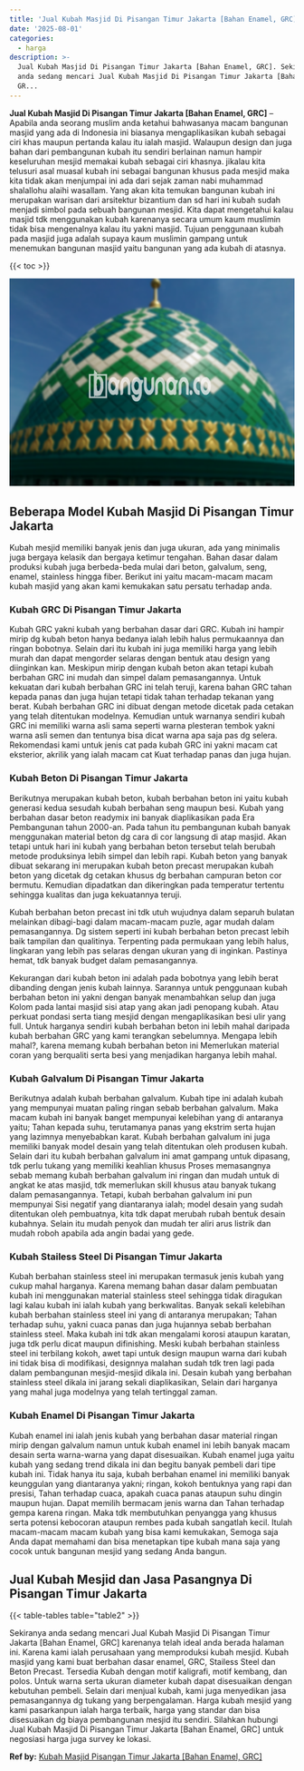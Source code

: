 ```yaml
---
title: 'Jual Kubah Masjid Di Pisangan Timur Jakarta [Bahan Enamel, GRC]'
date: '2025-08-01'
categories:
  - harga
description: >-
  Jual Kubah Masjid Di Pisangan Timur Jakarta [Bahan Enamel, GRC]. Sekiranya
  anda sedang mencari Jual Kubah Masjid Di Pisangan Timur Jakarta [Bahan Enamel,
  GR...
---
```


**Jual Kubah Masjid Di Pisangan Timur Jakarta \[Bahan Enamel, GRC\]** – Apabila anda seorang muslim anda ketahui bahwasanya macam bangunan masjid yang ada di Indonesia ini biasanya mengaplikasikan kubah sebagai ciri khas maupun pertanda kalau itu ialah masjid. Walaupun design dan juga bahan dari pembangunan kubah itu sendiri berlainan namun hampir keseluruhan mesjid memakai kubah sebagai ciri khasnya. jikalau kita telusuri asal muasal kubah ini sebagai bangunan khusus pada mesjid maka kita tidak akan menjumpai ini ada dari sejak zaman nabi muhammad shalallohu alaihi wasallam. Yang akan kita temukan bangunan kubah ini merupakan warisan dari arsitektur bizantium dan sd hari ini kubah sudah menjadi simbol pada sebuah bangunan mesjid. Kita dapat mengetahui kalau masjid tdk menggunakan kubah karenanya secara umum kaum muslimin tidak bisa mengenalnya kalau itu yakni masjid. Tujuan penggunaan kubah pada masjid juga adalah supaya kaum muslimin gampang untuk menemukan bangunan masjid yaitu bangunan yang ada kubah di atasnya.

{{< toc >}}

![Jual Kubah Masjid Di Pisangan Timur Jakarta [Bahan Enamel, GRC]](/images/jual-kubah-masjid-25.png)

## Beberapa Model Kubah Masjid Di Pisangan Timur Jakarta

Kubah mesjid memiliki banyak jenis dan juga ukuran, ada yang minimalis juga bergaya kelasik dan bergaya ketimur tengahan. Bahan dasar dalam produksi kubah juga berbeda-beda mulai dari beton, galvalum, seng, enamel, stainless hingga fiber. Berikut ini yaitu macam-macam macam kubah masjid yang akan kami kemukakan satu persatu terhadap anda.

### Kubah GRC Di Pisangan Timur Jakarta

Kubah GRC yakni kubah yang berbahan dasar dari GRC. Kubah ini hampir mirip dg kubah beton hanya bedanya ialah lebih halus permukaannya dan ringan bobotnya. Selain dari itu kubah ini juga memiliki harga yang lebih murah dan dapat mengorder selaras dengan bentuk atau design yang diinginkan kan. Meskipun mirip dengan kubah beton akan tetapi kubah berbahan GRC ini mudah dan simpel dalam pemasangannya. Untuk kekuatan dari kubah berbahan GRC ini telah teruji, karena bahan GRC tahan kepada panas dan juga hujan tetapi tidak tahan terhadap tekanan yang berat. Kubah berbahan GRC ini dibuat dengan metode dicetak pada cetakan yang telah ditentukan modelnya. Kemudian untuk warnanya sendiri kubah GRC ini memiliki warna asli sama seperti warna plesteran tembok yakni warna asli semen dan tentunya bisa dicat warna apa saja pas dg selera. Rekomendasi kami untuk jenis cat pada kubah GRC ini yakni macam cat eksterior, akrilik yang ialah macam cat Kuat terhadap panas dan juga hujan.

### Kubah Beton Di Pisangan Timur Jakarta

Berikutnya merupakan kubah beton, kubah berbahan beton ini yaitu kubah generasi kedua sesudah kubah berbahan seng maupun besi. Kubah yang berbahan dasar beton readymix ini banyak diaplikasikan pada Era Pembangunan tahun 2000-an. Pada tahun itu pembangunan kubah banyak menggunakan material beton dg cara di cor langsung di atap masjid. Akan tetapi untuk hari ini kubah yang berbahan beton tersebut telah berubah metode produksinya lebih simpel dan lebih rapi. Kubah beton yang banyak dibuat sekarang ini merupakan kubah beton precast merupakan kubah beton yang dicetak dg cetakan khusus dg berbahan campuran beton cor bermutu. Kemudian dipadatkan dan dikeringkan pada temperatur tertentu sehingga kualitas dan juga kekuatannya teruji.

Kubah berbahan beton precast ini tdk utuh wujudnya dalam separuh bulatan melainkan dibagi-bagi dalam macam-macam puzle, agar mudah dalam pemasangannya. Dg sistem seperti ini kubah berbahan beton precast lebih baik tampilan dan qualitinya. Terpenting pada permukaan yang lebih halus, lingkaran yang lebih pas selaras dengan ukuran yang di inginkan. Pastinya hemat, tdk banyak budget dalam pemasangannya.

Kekurangan dari kubah beton ini adalah pada bobotnya yang lebih berat dibanding dengan jenis kubah lainnya. Sarannya untuk penggunaan kubah berbahan beton ini yakni dengan banyak menambahkan selup dan juga Kolom pada lantai masjid sisi atap yang akan jadi penopang kubah. Atau perkuat pondasi serta tiang mesjid dengan mengaplikasikan besi ulir yang full. Untuk harganya sendiri kubah berbahan beton ini lebih mahal daripada kubah berbahan GRC yang kami terangkan sebelumnya. Mengapa lebih mahal?, karena memang kubah berbahan beton ini Memerlukan material coran yang berqualiti serta besi yang menjadikan harganya lebih mahal.

### Kubah Galvalum Di Pisangan Timur Jakarta

Berikutnya adalah kubah berbahan galvalum. Kubah tipe ini adalah kubah yang mempunyai muatan paling ringan sebab berbahan galvalum. Maka macam kubah ini banyak banget mempunyai kelebihan yang di antaranya yaitu; Tahan kepada suhu, terutamanya panas yang ekstrim serta hujan yang lazimnya menyebabkan karat. Kubah berbahan galvalum ini juga memiliki banyak model desain yang telah ditentukan oleh produsen kubah. Selain dari itu kubah berbahan galvalum ini amat gampang untuk dipasang, tdk perlu tukang yang memiliki keahlian khusus Proses memasangnya sebab memang kubah berbahan galvalum ini ringan dan mudah untuk di angkat ke atas masjid, tdk memerlukan skill khusus atau banyak tukang dalam pemasangannya. Tetapi, kubah berbahan galvalum ini pun mempunyai Sisi negatif yang diantaranya ialah; model desain yang sudah ditentukan oleh pembuatnya, kita tdk dapat merubah rubah bentuk desain kubahnya. Selain itu mudah penyok dan mudah ter aliri arus listrik dan mudah roboh apabila ada angin badai yang gede.

### Kubah Stailess Steel Di Pisangan Timur Jakarta

Kubah berbahan stainless steel ini merupakan termasuk jenis kubah yang cukup mahal harganya. Karena memang bahan dasar dalam pembuatan kubah ini menggunakan material stainless steel sehingga tidak diragukan lagi kalau kubah ini ialah kubah yang berkwalitas. Banyak sekali kelebihan kubah berbahan stainless steel ini yang di antaranya merupakan; Tahan terhadap suhu, yakni cuaca panas dan juga hujannya sebab berbahan stainless steel. Maka kubah ini tdk akan mengalami korosi ataupun karatan, juga tdk perlu dicat maupun difinishing. Meski kubah berbahan stainless steel ini terbilang kokoh, awet tapi untuk design maupun warna dari kubah ini tidak bisa di modifikasi, designnya malahan sudah tdk tren lagi pada dalam pembangunan mesjid-mesjid dikala ini. Desain kubah yang berbahan stainless steel dikala ini jarang sekali diaplikasikan, Selain dari harganya yang mahal juga modelnya yang telah tertinggal zaman.

### Kubah Enamel Di Pisangan Timur Jakarta

Kubah enamel ini ialah jenis kubah yang berbahan dasar material ringan mirip dengan galvalum namun untuk kubah enamel ini lebih banyak macam desain serta warna-warna yang dapat disesuaikan. Kubah enamel juga yaitu kubah yang sedang trend dikala ini dan begitu banyak pembeli dari tipe kubah ini. Tidak hanya itu saja, kubah berbahan enamel ini memiliki banyak keunggulan yang diantaranya yakni; ringan, kokoh bentuknya yang rapi dan presisi, Tahan terhadap cuaca, apakah cuaca panas ataupun suhu dingin maupun hujan. Dapat memilih bermacam jenis warna dan Tahan terhadap gempa karena ringan. Maka tdk membutuhkan penyangga yang khusus serta potensi kebocoran ataupun rembes pada kubah sangatlah kecil. Itulah macam-macam macam kubah yang bisa kami kemukakan, Semoga saja Anda dapat memahami dan bisa menetapkan tipe kubah mana saja yang cocok untuk bangunan mesjid yang sedang Anda bangun.

## Jual Kubah Mesjid dan Jasa Pasangnya Di Pisangan Timur Jakarta

{{< table-tables table="table2" >}}

Sekiranya anda sedang mencari Jual Kubah Masjid Di Pisangan Timur Jakarta \[Bahan Enamel, GRC\] karenanya telah ideal anda berada halaman ini. Karena kami ialah perusahaan yang memproduksi kubah mesjid. Kubah masjid yang kami buat berbahan dasar enamel, GRC, Stailess Steel dan Beton Precast. Tersedia Kubah dengan motif kaligrafi, motif kembang, dan polos. Untuk warna serta ukuran diameter kubah dapat disesuaikan dengan kebutuhan pembeli. Selain dari menjual kubah, kami juga menyedikan jasa pemasangannya dg tukang yang berpengalaman. Harga kubah mesjid yang kami pasarkanpun ialah harga terbaik, harga yang standar dan bisa disesuaikan dg biaya pembangunan mesjid itu sendiri. Silahkan hubungi Jual Kubah Masjid Di Pisangan Timur Jakarta \[Bahan Enamel, GRC\] untuk negosiasi harga juga survey ke lokasi.

**Ref by:** [Kubah Masjid Pisangan Timur Jakarta [Bahan Enamel, GRC]](https://id.wikipedia.org/wiki/Kubah)
